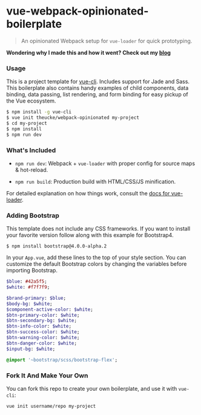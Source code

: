 # vue-webpack-opinionated-boilerplate

> An opinionated Webpack setup for `vue-loader` for quick prototyping.

**Wondering why I made this and how it went? Check out my [blog](http://heucke.io/web-dev/)**

### Usage

This is a project template for [vue-cli](https://github.com/vuejs/vue-cli). Includes support for Jade and Sass. This boilerplate also contains handy examples of child components, data binding, data passing, list rendering, and form binding for easy pickup of the Vue ecosystem.

``` bash
$ npm install -g vue-cli
$ vue init theucke/webpack-opinionated my-project
$ cd my-project
$ npm install
$ npm run dev
```

### What's Included

- `npm run dev`: Webpack + `vue-loader` with proper config for source maps & hot-reload.

- `npm run build`: Production build with HTML/CSS/JS minification.

For detailed explanation on how things work, consult the [docs for vue-loader](http://vuejs.github.io/vue-loader).

### Adding Bootstrap

This template does not include any CSS frameworks. If you want to install your favorite version follow along with this example for Bootstrap4.

```base
$ npm install bootstrap@4.0.0-alpha.2
```

In your `App.vue`, add these lines to the top of your style section. You can customize the default Bootstrap colors by changing the variables before importing Bootstrap.

```sass
$blue: #42a5f5;
$white: #f7f7f9;

$brand-primary: $blue;
$body-bg: $white;
$component-active-color: $white;
$btn-primary-color: $white;
$btn-secondary-bg: $white;
$btn-info-color: $white;
$btn-success-color: $white;
$btn-warning-color: $white;
$btn-danger-color: $white;
$input-bg: $white;

@import '~bootstrap/scss/bootstrap-flex';
```

### Fork It And Make Your Own

You can fork this repo to create your own boilerplate, and use it with `vue-cli`:

``` bash
vue init username/repo my-project
```
